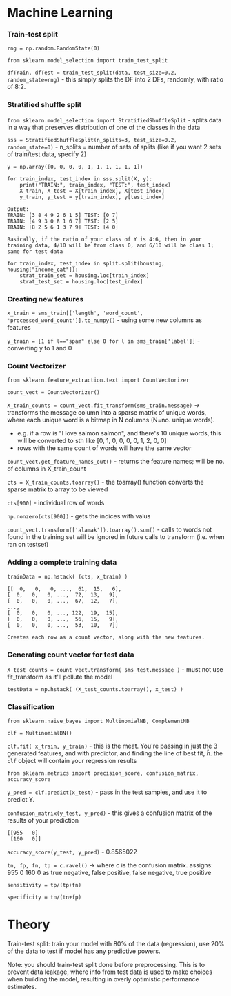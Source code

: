 # Machine Learning

### Train-test split
`rng = np.random.RandomState(0)`

`from sklearn.model_selection import train_test_split`

`dfTrain, dfTest = train_test_split(data, test_size=0.2, random_state=rng)` - this simply splits the DF into 2 DFs, randomly, with ratio of 8:2. 

### Stratified shuffle split
`from sklearn.model_selection import StratifiedShuffleSplit` - splits data in a way that preserves distribution of one of the classes in the data 

`sss = StratifiedShuffleSplit(n_splits=3, test_size=0.2, random_state=0)` - n_splits = number of sets of splits (like if you want 2 sets of train/test data, specify 2) 

```
y = np.array([0, 0, 0, 0, 1, 1, 1, 1, 1, 1])

for train_index, test_index in sss.split(X, y):
    print("TRAIN:", train_index, "TEST:", test_index)
    X_train, X_test = X[train_index], X[test_index]
    y_train, y_test = y[train_index], y[test_index]

Output:
TRAIN: [3 8 4 9 2 6 1 5] TEST: [0 7]
TRAIN: [4 9 3 0 8 1 6 7] TEST: [2 5]
TRAIN: [8 2 5 6 1 3 7 9] TEST: [4 0]

Basically, if the ratio of your class of Y is 4:6, then in your training data, 4/10 will be from class 0, and 6/10 will be class 1; same for test data
```

```
for train_index, test_index in split.split(housing, housing["income_cat"]):
    strat_train_set = housing.loc[train_index]
    strat_test_set = housing.loc[test_index]
```

### Creating new features
`x_train = sms_train[['length', 'word_count', 'processed_word_count']].to_numpy()` - using some new columns as features

`y_train = [1 if l=="spam" else 0 for l in sms_train['label']]` - converting y to 1 and 0


### Count Vectorizer
`from sklearn.feature_extraction.text import CountVectorizer`

`count_vect = CountVectorizer()`

`X_train_counts = count_vect.fit_transform(sms_train.message)` -> transforms the message column into a sparse matrix of unique words, where each unique word is a bitmap in N columns (N=no. unique words). 
- e.g. if a row is "I love salmon salmon", and there's 10 unique words, this will be converted to sth like [0, 1, 0, 0, 0, 0, 1, 2, 0, 0] 
- rows with the same count of words will have the same vector

`count_vect.get_feature_names_out()` - returns the feature names; will be no. of columns in X_train_count

`cts = X_train_counts.toarray()` - the toarray() function converts the sparse matrix to array to be viewed

`cts[900]` - individual row of words 

`np.nonzero(cts[900])` - gets the indices with valus 

`count_vect.transform(['alamak']).toarray().sum()` - calls to words not found in the training set will be ignored in future calls to transform (i.e. when ran on testset)

### Adding a complete training data
`trainData = np.hstack( (cts, x_train) )`

```
[[  0,   0,   0, ...,  61,  15,   6],
[  0,   0,   0, ...,  72,  13,   9],
[  0,   0,   0, ...,  67,  12,   7],
...,
[  0,   0,   0, ..., 122,  19,  15],
[  0,   0,   0, ...,  56,  15,   9],
[  0,   0,   0, ...,  53,  10,   7]]

Creates each row as a count vector, along with the new features. 
```

### Generating count vector for test data 
`X_test_counts = count_vect.transform( sms_test.message )` - must not use fit_transform as it'll pollute the model  

`testData = np.hstack( (X_test_counts.toarray(), x_test) )`

### Classification 
`from sklearn.naive_bayes import MultinomialNB, ComplementNB`

`clf = MultinomialBN()`

`clf.fit( x_train, y_train)` - this is the meat. You're passing in just the 3 generated features, and with predictor, and finding the line of best fit, $\hat{h}$. the `clf` object will contain your regression results 

`from sklearn.metrics import precision_score, confusion_matrix, accuracy_score`

`y_pred = clf.predict(x_test)` - pass in the test samples, and use it to predict Y. 

`confusion_matrix(y_test, y_pred)` - this gives a confusion matrix of the results of your prediction
```
[[955   0]
 [160   0]]
```

`accuracy_score(y_test, y_pred)` - 0.8565022

`tn, fp, fn, tp = c.ravel()` -> where c is the confusion matrix. assigns: 955 0 160 0 as true negative, false positive, false negative, true positive

`sensitivity = tp/(tp+fn)`

`specificity = tn/(tn+fp)`



# Theory
Train-test split: train your model with 80% of the data (regression), use 20% of the data to test if model has any predictive powers. 

Note: you should train-test split done before preprocessing. This is to prevent data leakage, where info from test data is used to make choices when building the model, resulting in overly optimistic performance estimates. 